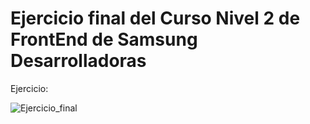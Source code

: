 # Ejercicio final del Curso Nivel 2 de FrontEnd de Samsung Desarrolladoras

Ejercicio:

![Ejercicio_final](https://i.ibb.co/HpD8xry/Imagen-Actividad-Final1.jpg)


